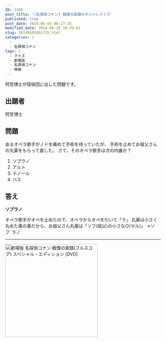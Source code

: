 ```yaml
---
ID: 1288
post_title: '[名探偵コナン] 戦慄の楽譜のダジャレクイズ'
published: true
post_date: 2014-06-03 00:17:35
modified_date: 2014-06-20 10:29:01
slug: 20140603001735.html
categories: |
  -
  - 名探偵コナン
tags: |
  - クイズ
  - 劇場版
  - 名探偵コナン
  - 映画
---
```

阿笠博士が探偵団に出した問題です。
<!--more-->
<h2>出題者</h2>
阿笠博士

<h2>問題</h2>
あるオペラ歌手がノドを痛めて手術を待っていたが、
手術を止めてお祖父さんの丸薬をもらって直した。
さて、そのオペラ歌手は次の内誰か？
<ol>
  <li>ソプラノ</li>
  <li>アルト</li>
  <li>テノール</li>
  <li>バス</li>
</ol>


<h2>答え</h2>
<strong>ソプラノ</strong>

オペラ歌手がオペを止めたので、オペラからオペを引いて「ラ」
丸薬は小さく丸めた薬の事だから、お祖父さん丸薬は「ソフ(祖父)の小さな○(マル)」
→ソフﾟラノ

<hr>
<a href="http://www.amazon.co.jp/exec/obidos/ASIN/B001F0UZ5Y/chafuso-22/ref=nosim/" name="amazletlink" target="_blank"><img src="https://images-na.ssl-images-amazon.com/images/I/51IHUUjD%2BXL.jpg" alt="劇場版 名探偵コナン 戦慄の楽譜(フルスコア) スペシャル・エディション [DVD]" style="border: none;height: 300px;" /></a>